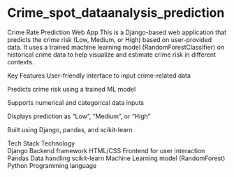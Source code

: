 # Crime_spot_dataanalysis_prediction

Crime Rate Prediction Web App
This is a Django-based web application that predicts the crime risk (Low, Medium, or High) based on user-provided data. It uses a trained machine learning model (RandomForestClassifier) on historical crime data to help visualize and estimate crime risk in different contexts.

 Key Features
 User-friendly interface to input crime-related data

 Predicts crime risk using a trained ML model

 Supports numerical and categorical data inputs

 Displays prediction as “Low”, “Medium”, or “High”

 Built using Django, pandas, and scikit-learn

 Tech Stack
Technology	
Django	Backend framework
HTML/CSS	Frontend for user interaction
Pandas	Data handling
scikit-learn	Machine Learning model (RandomForest)
Python	Programming language
